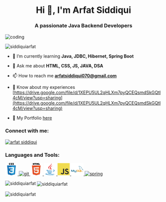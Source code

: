 <h1 align="center">Hi 👋, I'm Arfat Siddiqui</h1>
<h3 align="center">A passionate Java Backend Developers</h3>

<img align="center" alt="coding" width="900" src="https://camo.githubusercontent.com/8bf6f6d78abc81fcf9c49f10649423e73ea44bc248e83aaae8759d401c829a84/68747470733a2f2f70687973696373677572756b756c2e66696c65732e776f726470726573732e636f6d2f323031392f30322f6368617261637465722d312e676966">


<p align="left"> <img src="https://komarev.com/ghpvc/?username=siddiquiarfat&label=Profile%20views&color=0e75b6&style=flat" alt="siddiquiarfat" /> </p>

- 🌱 I’m currently learning **Java, JDBC, Hibernet, Spring Boot**

- 💬 Ask me about **HTML, CSS, JS, JAVA, DSA**

- 📫 How to reach me **arfatsiddiqui070@gmail.com**

- 📄 Know about my experiences [https://drive.google.com/file/d/1XEPU5UL2qHLXm7pyQCEQsmdSkGQtI4cM/view?usp=sharing](https://drive.google.com/file/d/1XEPU5UL2qHLXm7pyQCEQsmdSkGQtI4cM/view?usp=sharing)

- 📘 My Portfolio [here](https://siddiquiarfat.github.io/)

<h3 align="left">Connect with me:</h3>
<p align="left">
<a href="https://linkedin.com/in/arfat-siddiqui" target="blank"><img align="center" src="https://raw.githubusercontent.com/rahuldkjain/github-profile-readme-generator/master/src/images/icons/Social/linked-in-alt.svg" alt="arfat siddiqui" height="30" width="40" /></a>
</p>

<h3 align="left">Languages and Tools:</h3>
<p align="left"> <a href="https://www.w3schools.com/css/" target="_blank" rel="noreferrer"> <img src="https://raw.githubusercontent.com/devicons/devicon/master/icons/css3/css3-original-wordmark.svg" alt="css3" width="40" height="40"/> </a> <a href="https://git-scm.com/" target="_blank" rel="noreferrer"> <img src="https://www.vectorlogo.zone/logos/git-scm/git-scm-icon.svg" alt="git" width="40" height="40"/> </a> <a href="https://www.w3.org/html/" target="_blank" rel="noreferrer"> <img src="https://raw.githubusercontent.com/devicons/devicon/master/icons/html5/html5-original-wordmark.svg" alt="html5" width="40" height="40"/> </a> <a href="https://www.java.com" target="_blank" rel="noreferrer"> <img src="https://raw.githubusercontent.com/devicons/devicon/master/icons/java/java-original.svg" alt="java" width="40" height="40"/> </a> <a href="https://developer.mozilla.org/en-US/docs/Web/JavaScript" target="_blank" rel="noreferrer"> <img src="https://raw.githubusercontent.com/devicons/devicon/master/icons/javascript/javascript-original.svg" alt="javascript" width="40" height="40"/> </a> <a href="https://www.mysql.com/" target="_blank" rel="noreferrer"> <img src="https://raw.githubusercontent.com/devicons/devicon/master/icons/mysql/mysql-original-wordmark.svg" alt="mysql" width="40" height="40"/> </a> <a href="https://spring.io/" target="_blank" rel="noreferrer"> <img src="https://www.vectorlogo.zone/logos/springio/springio-icon.svg" alt="spring" width="40" height="40"/> </a> </p>

<p><img align="left" src="https://github-readme-stats.vercel.app/api/top-langs?username=siddiquiarfat&show_icons=true&locale=en&layout=compact" alt="siddiquiarfat" /></p>

<p>&nbsp;<img align="center" src="https://github-readme-stats.vercel.app/api?username=siddiquiarfat&show_icons=true&locale=en" alt="siddiquiarfat" /></p>

<p><img align="center" src="https://github-readme-streak-stats.herokuapp.com/?user=siddiquiarfat&" alt="siddiquiarfat" /></p>
